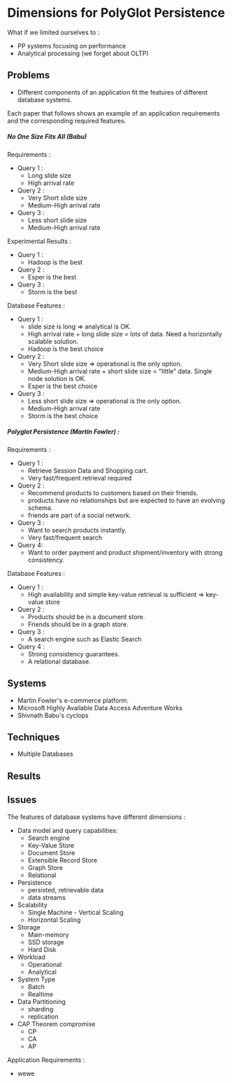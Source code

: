 # Dimensions for PolyGlot Persistence

What if we limited ourselves to :

 - PP systems focusing on performance
 - Analytical processing (we forget about OLTP)

## Problems

 - Different components of an application fit the features of different database systems.

Each paper that follows shows an example of an application requirements and the corresponding required features.
 
##### *No One Size Fits All* (Babu)

Requirements :

 - Query 1 :
   - Long slide size 
   - High arrival rate
 - Query 2 :
   - Very Short slide size 
   - Medium-High arrival rate
 - Query 3 :
   - Less short slide size 
   - Medium-High arrival rate

Experimental Results :

 - Query 1 :
   - Hadoop is the best
 - Query 2 :
   - Esper is the best
 - Query 3 :
   - Storm is the best

Database Features :

 - Query 1 :
   - slide size is long => analytical is OK.
   - High arrival rate + long slide size = lots of data. Need a horizontally scalable solution.
   - Hadoop is the best choice
 - Query 2 :
   - Very Short slide size => operational is the only option.
   - Medium-High arrival rate + short slide size = "little" data. Single node solution is OK.
   - Esper is the best choice
 - Query 3 :
   - Less short slide size => operational is the only option.
   - Medium-High arrival rate
   - Storm is the best choice

##### *Polyglot Persistence* (Martin Fowler) : 

Requirements :

 - Query 1 :
   - Retrieve Session Data and Shopping cart.
   - Very fast/frequent retrieval required
 - Query 2 :
   - Recommend products to customers based on their friends.
   - products have no relationships but are expected to have an evolving schema.
   - friends are part of a social network.
 - Query 3 :
   - Want to search products instantly.
   - Very fast/frequent search
 - Query 4:
   - Want to order payment and product shipment/inventory with strong consistency.

Database Features :

  - Query 1 :
    - High availability and simple key-value retrieval is sufficient => key-value store
  - Query 2 :
    - Products should be in a document store.
    - Friends should be in a graph store.
  - Query 3 :
    - A search engine such as Elastic Search
  - Query 4 :
    - Strong consistency guarantees.
    - A relational database.

## Systems

 - Martin Fowler's e-commerce platform.
 - Microsoft Highly Available Data Access Adventure Works
 - Shivnath Babu's cyclops

## Techniques

 - Multiple Databases

## Results


## Issues

The features of database systems have different dimensions :

 - Data model and query capabilities:
   - Search engine 
   - Key-Value Store
   - Document Store
   - Extensible Record Store
   - Graph Store
   - Relational
 - Persistence
   - persisted, retrievable data
   - data streams
 - Scalability
   - Single Machine - Vertical Scaling
   - Horizontal Scaling
 - Storage 
   - Main-memory
   - SSD storage
   - Hard Disk
 - Workload
   - Operational
   - Analytical
 - System Type 
   - Batch
   - Realtime
 - Data Partitioning
   - sharding
   - replication
 - CAP Theorem compromise
   - CP
   - CA
   - AP 

Application Requirements :

 - wewe